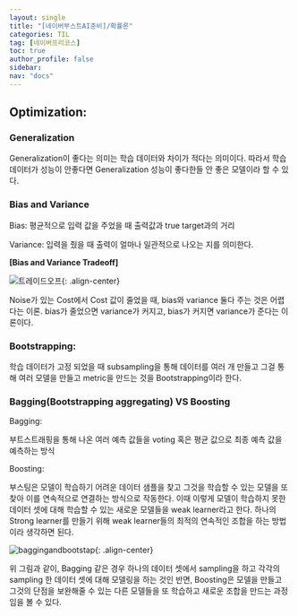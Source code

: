 ```yaml
---
layout: single
title: "[네이버부스트AI준비]/확률론"
categories: TIL
tag: [네이버프리코스]
toc: true
author_profile: false
sidebar:
nav: "docs"
---
```


## Optimization:

### Generalization

Generalization이 좋다는 의미는 학습 데이터와 차이가 적다는 의미이다. 따라서 학습 데이터가 성능이 안좋다면 Generalization 성능이 좋다한들 안 좋은 모델이라 할 수 있다.

### Bias and Variance

Bias: 평균적으로 입력 값을 주었을 때 출력값과 true target과의 거리

Variance: 입력을 줬을 때 출력이 얼마나 일관적으로 나오는 지를 의미한다.

**[Bias and Variance Tradeoff]**

![트레이드오프]({{site.url}}/images/2023-08-31-naver13/biasvariancetradeoff.png){: .align-center}

Noise가 있는 Cost에서 Cost 값이 줄었을 때, bias와 variance 둘다 주는 것은 어렵다는 이론. bias가 줄었으면 variance가 커지고, bias가 커지면 variance가 준다는 이론이다.

### Bootstrapping:

학습 데이터가 고정 되었을 때 subsampling을 통해 데이터를 여러 개 만들고 그걸 통해 여러 모델을 만들고 metric을 만드는 것을 Bootstrapping이라 한다.

### Bagging(Bootstrapping aggregating) VS Boosting

Bagging:

부트스트래핑을 통해 나온 여러 예측 값들을 voting 혹은 평균 값으로 최종 예측 값을 예측하는 방식

Boosting:

부스팅은 모델이 학습하기 어려운 데이터 샘플을 찾고 그것을 학습할 수 있는 모델을 또 찾아 이를 연속적으로 연결하는 방식으로 작동한다. 이때 이렇게 모델이 학습하지 못한 데이터 셋에 대해 학습할 수 있는 새로운 모델들을 weak learner라고 한다. 하나의 Strong learner를 만들기 위해 weak learner들의 최적의 연속적인 조합을 하는 방법이라 생각하면 된다.

![baggingandbootstap]({{site.url}}/images/2023-08-31-naver13/baggingandbootstap.png){: .align-center}

위 그림과 같이, Bagging 같은 경우 하나의 데이터 셋에서 sampling을 하고 각각의 sampling 한 데이터 셋에 대해 모델링을 하는 것인 반면, Boosting은 모델을 만들고 그것의 단점을 보완해줄 수 있는 다른 모델들을 또 학습하고 새로운 조합을 만드는 과정 임을 볼 수 있다.
